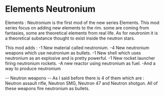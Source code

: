 # Elements Neutronium

Elements : Neutronium is the first mod of the new series Elements. This mod series focus on adding new elements to the rim. some are coming from fantasies, some are theoretical elements from real life. As for neutronim it is a theoretical substance thought to exist inside the neutron stars.

This mod adds :
-1 New material called neutronium.
-4 New neutronium weapons which use neutronium as bullets.
-1 New shell which uses neutronium as an explosive and is pretty powerful.
-1 New rocket launcher firing neutronium rockets.
-A new reactor using neutronium as fuel.
-And a way to produce neutronium

-- Neutron weapons --
As I said before there is 4 of them which are : Neutron assault rifle, Neutron SMG, Neutron 47 and Neutron shotgun. All of these weapons fire neutronium as bullets.
